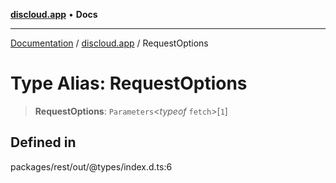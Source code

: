 [**discloud.app**](../README.md) • **Docs**

***

[Documentation](../../packages.md) / [discloud.app](../README.md) / RequestOptions

# Type Alias: RequestOptions

> **RequestOptions**: `Parameters`\<*typeof* `fetch`\>\[`1`\]

## Defined in

packages/rest/out/@types/index.d.ts:6
